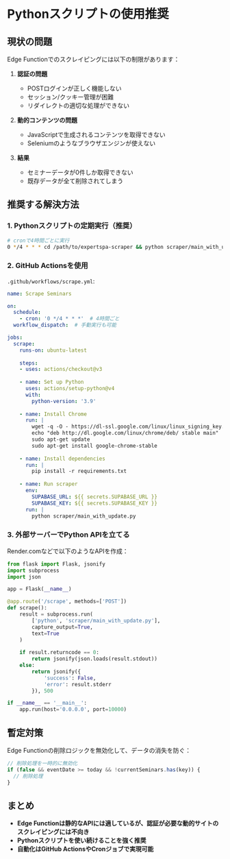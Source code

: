 # Pythonスクリプトの使用推奨

## 現状の問題

Edge Functionでのスクレイピングには以下の制限があります：

1. **認証の問題**
   - POSTログインが正しく機能しない
   - セッション/クッキー管理が困難
   - リダイレクトの適切な処理ができない

2. **動的コンテンツの問題**
   - JavaScriptで生成されるコンテンツを取得できない
   - Seleniumのようなブラウザエンジンが使えない

3. **結果**
   - セミナーデータが0件しか取得できない
   - 既存データが全て削除されてしまう

## 推奨する解決方法

### 1. Pythonスクリプトの定期実行（推奨）

```bash
# cronで4時間ごとに実行
0 */4 * * * cd /path/to/expertspa-scraper && python scraper/main_with_update.py
```

### 2. GitHub Actionsを使用

`.github/workflows/scrape.yml`:
```yaml
name: Scrape Seminars

on:
  schedule:
    - cron: '0 */4 * * *'  # 4時間ごと
  workflow_dispatch:  # 手動実行も可能

jobs:
  scrape:
    runs-on: ubuntu-latest
    
    steps:
    - uses: actions/checkout@v3
    
    - name: Set up Python
      uses: actions/setup-python@v4
      with:
        python-version: '3.9'
    
    - name: Install Chrome
      run: |
        wget -q -O - https://dl-ssl.google.com/linux/linux_signing_key.pub | sudo apt-key add -
        echo "deb http://dl.google.com/linux/chrome/deb/ stable main" | sudo tee -a /etc/apt/sources.list.d/google-chrome.list
        sudo apt-get update
        sudo apt-get install google-chrome-stable
    
    - name: Install dependencies
      run: |
        pip install -r requirements.txt
    
    - name: Run scraper
      env:
        SUPABASE_URL: ${{ secrets.SUPABASE_URL }}
        SUPABASE_KEY: ${{ secrets.SUPABASE_KEY }}
      run: |
        python scraper/main_with_update.py
```

### 3. 外部サーバーでPython APIを立てる

Render.comなどで以下のようなAPIを作成：

```python
from flask import Flask, jsonify
import subprocess
import json

app = Flask(__name__)

@app.route('/scrape', methods=['POST'])
def scrape():
    result = subprocess.run(
        ['python', 'scraper/main_with_update.py'],
        capture_output=True,
        text=True
    )
    
    if result.returncode == 0:
        return jsonify(json.loads(result.stdout))
    else:
        return jsonify({
            'success': False,
            'error': result.stderr
        }), 500

if __name__ == '__main__':
    app.run(host='0.0.0.0', port=10000)
```

## 暫定対策

Edge Functionの削除ロジックを無効化して、データの消失を防ぐ：

```typescript
// 削除処理を一時的に無効化
if (false && eventDate >= today && !currentSeminars.has(key)) {
  // 削除処理
}
```

## まとめ

- **Edge Functionは静的なAPIには適しているが、認証が必要な動的サイトのスクレイピングには不向き**
- **Pythonスクリプトを使い続けることを強く推奨**
- **自動化はGitHub ActionsやCronジョブで実現可能**